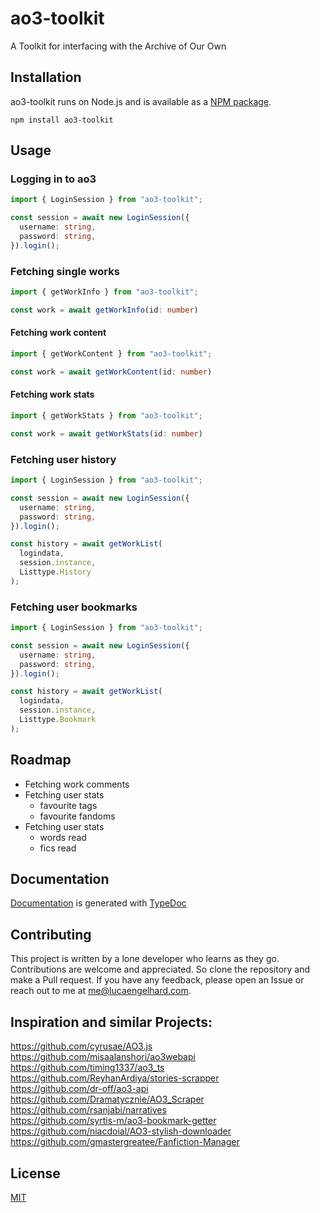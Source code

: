 # ao3-toolkit

A Toolkit for interfacing with the Archive of Our Own

## Installation

ao3-toolkit runs on Node.js and is available as a [NPM package](https://www.npmjs.com/package/ao3-toolkit).

```text
npm install ao3-toolkit
```

## Usage

### Logging in to ao3

```ts
import { LoginSession } from "ao3-toolkit";

const session = await new LoginSession({
  username: string,
  password: string,
}).login();
```

### Fetching single works

```ts
import { getWorkInfo } from "ao3-toolkit";

const work = await getWorkInfo(id: number)
```

#### Fetching work content

```ts
import { getWorkContent } from "ao3-toolkit";

const work = await getWorkContent(id: number)
```

#### Fetching work stats

```ts
import { getWorkStats } from "ao3-toolkit";

const work = await getWorkStats(id: number)
```

### Fetching user history

```ts
import { LoginSession } from "ao3-toolkit";

const session = await new LoginSession({
  username: string,
  password: string,
}).login();

const history = await getWorkList(
  logindata,
  session.instance,
  Listtype.History
);
```

### Fetching user bookmarks

```ts
import { LoginSession } from "ao3-toolkit";

const session = await new LoginSession({
  username: string,
  password: string,
}).login();

const history = await getWorkList(
  logindata,
  session.instance,
  Listtype.Bookmark
);
```

## Roadmap

- Fetching work comments
- Fetching user stats
  - favourite tags
  - favourite fandoms
- Fetching user stats
  - words read
  - fics read

## Documentation

[Documentation](https://lucaengelhard.github.io/ao3-toolkit/) is generated with [TypeDoc](https://typedoc.org/)

## Contributing

This project is written by a lone developer who learns as they go. Contributions are welcome and appreciated. So clone the repository and make a Pull request. If you have any feedback, please open an Issue or reach out to me at me@lucaengelhard.com.

## Inspiration and similar Projects:

https://github.com/cyrusae/AO3.js  
https://github.com/misaalanshori/ao3webapi  
https://github.com/timing1337/ao3_ts  
https://github.com/ReyhanArdiya/stories-scrapper  
https://github.com/dr-off/ao3-api  
https://github.com/Dramatycznie/AO3_Scraper  
https://github.com/rsanjabi/narratives  
https://github.com/syrtis-m/ao3-bookmark-getter  
https://github.com/niacdoial/AO3-stylish-downloader  
https://github.com/gmastergreatee/Fanfiction-Manager

## License

[MIT](https://github.com/lucaengelhard/ao3-toolkit/blob/main/LICENSE)
